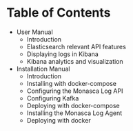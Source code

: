 Table of Contents
=================

* User Manual
    * Introduction
    * Elasticsearch relevant API features
    * Displaying logs in Kibana
    * Kibana analytics and visualization
* Installation Manual
    * Introduction
    * Installing with docker-compose
    * Configuring the Monasca Log API
    * Configuring Kafka
    * Deploying with docker-compose
    * Installing the Monasca Log Agent
    * Deploying with docker
